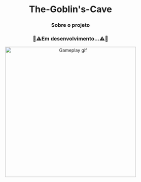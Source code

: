 <div align="center">

# The-Goblin's-Cave
  
### Sobre o projeto

### 🚧⚠️Em desenvolvimento...⚠️🚧
<img src="img/The Goblin's Cave.gif" type="image/gif" alt="Gameplay gif" width=412px>
</div>
